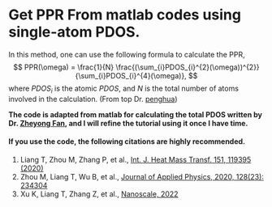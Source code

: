 # Get PPR From matlab codes using single-atom PDOS.

In this method, one can use the following formula to calculate the PPR,
$$
PPR(\omega) = \frac{1}{N} \frac{(\sum_{i}PDOS_{i}^{2}(\omega))^{2}}{\sum_{i}PDOS_{i}^{4}(\omega)},
$$
where *$PDOS_{i}$* is the atomic *PDOS*, and *N* is the total number of atoms involved in the calculation. (From top Dr. [penghua](https://github.com/hityingph/Tutorial-on-atomic-simulations/blob/main/Phonon%20Participation%20Ratios/Phonon%20Participation%20Ratios.ipynb))

**The code is adapted from matlab for calculating the total PDOS written by Dr. [Zheyong Fan](https://github.com/brucefan1983), and I will refine the tutorial using it once I have time.**

#### If you use the code, the following citations are highly recommended.

1. Liang T, Zhou M, Zhang P, et al., [Int. J. Heat Mass Transf. 151, 119395 (2020)](https://www.sciencedirect.com/science/article/pii/S0017931019350446)
2. Zhou M, Liang T, Wu B, et al., [Journal of Applied Physics, 2020, 128(23): 234304](https://aip.scitation.org/doi/full/10.1063/5.0025402)
3. Xu K, Liang T, Zhang Z, et al., [Nanoscale, 2022](https://pubs.rsc.org/en/content/articlehtml/2022/nr/d1nr05113j)

